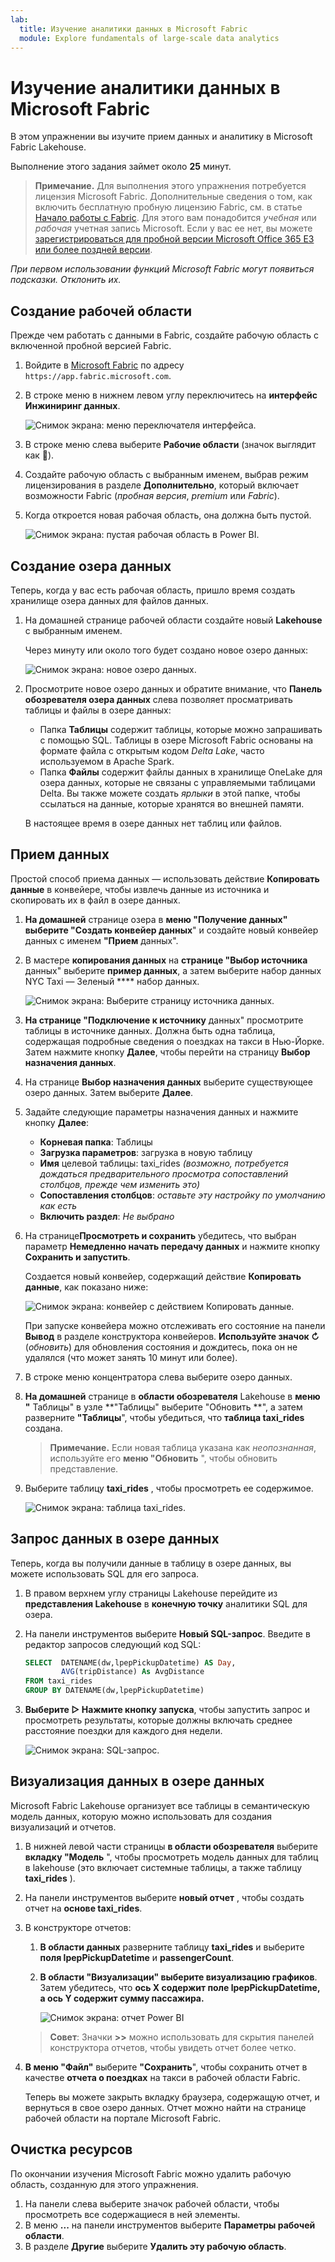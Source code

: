 ```yaml
---
lab:
  title: Изучение аналитики данных в Microsoft Fabric
  module: Explore fundamentals of large-scale data analytics
---
```


# Изучение аналитики данных в Microsoft Fabric

В этом упражнении вы изучите прием данных и аналитику в Microsoft Fabric Lakehouse.

Выполнение этого задания займет около **25** минут.

> **Примечание.** Для выполнения этого упражнения потребуется лицензия Microsoft Fabric. Дополнительные сведения о том, как включить бесплатную пробную лицензию Fabric, см. в статье [Начало работы с Fabric](https://learn.microsoft.com/fabric/get-started/fabric-trial). Для этого вам понадобится *учебная* или *рабочая* учетная запись Microsoft. Если у вас ее нет, вы можете [зарегистрироваться для пробной версии Microsoft Office 365 E3 или более поздней версии](https://www.microsoft.com/microsoft-365/business/compare-more-office-365-for-business-plans).

*При первом использовании функций Microsoft Fabric могут появиться подсказки. Отклонить их.*

## Создание рабочей области

Прежде чем работать с данными в Fabric, создайте рабочую область с включенной пробной версией Fabric.

1. Войдите в [Microsoft Fabric](https://app.fabric.microsoft.com) по адресу `https://app.fabric.microsoft.com`.
1. В строке меню в нижнем левом углу переключитесь на **интерфейс Инжиниринг данных**.

    ![Снимок экрана: меню переключателя интерфейса.](./images/fabric-switcher.png)

1. В строке меню слева выберите **Рабочие области** (значок выглядит как ).
1. Создайте рабочую область с выбранным именем, выбрав режим лицензирования в разделе **Дополнительно**, который включает возможности Fabric (*пробная версия*, *premium* или *Fabric*).
1. Когда откроется новая рабочая область, она должна быть пустой.

    ![Снимок экрана: пустая рабочая область в Power BI.](./images/new-workspace.png)

## Создание озера данных

Теперь, когда у вас есть рабочая область, пришло время создать хранилище озера данных для файлов данных.

1. На домашней странице рабочей области создайте новый **Lakehouse** с выбранным именем.

    Через минуту или около того будет создано новое озеро данных:

    ![Снимок экрана: новое озеро данных.](./images/new-lakehouse.png)

1. Просмотрите новое озеро данных и обратите внимание, что **Панель обозревателя озера данных** слева позволяет просматривать таблицы и файлы в озере данных:
    - Папка **Таблицы** содержит таблицы, которые можно запрашивать с помощью SQL. Таблицы в озере Microsoft Fabric основаны на формате файла с открытым кодом *Delta Lake*, часто используемом в Apache Spark.
    - Папка **Файлы** содержит файлы данных в хранилище OneLake для озера данных, которые не связаны с управляемыми таблицами Delta. Вы также можете создать *ярлыки* в этой папке, чтобы ссылаться на данные, которые хранятся во внешней памяти.

    В настоящее время в озере данных нет таблиц или файлов.

## Прием данных

Простой способ приема данных — использовать действие **Копировать данные** в конвейере, чтобы извлечь данные из источника и скопировать их в файл в озере данных.

1. **На домашней** странице озера в **меню "Получение данных" выберите **"Создать конвейер** данных**" и создайте новый конвейер данных с именем **"Прием** данных".
1. В мастере **копирования данных** на **странице "Выбор источника** данных" выберите **пример данных**, а затем выберите набор данных NYC Taxi — Зеленый **** набор данных.

    ![Снимок экрана: Выберите страницу источника данных.](./images/choose-data-source.png)

1. **На странице "Подключение к источнику** данных" просмотрите таблицы в источнике данных. Должна быть одна таблица, содержащая подробные сведения о поездках на такси в Нью-Йорке. Затем нажмите кнопку **Далее**, чтобы перейти на страницу **Выбор назначения данных**.
1. На странице **Выбор назначения данных** выберите существующее озеро данных. Затем выберите **Далее**.
1. Задайте следующие параметры назначения данных и нажмите кнопку **Далее**:
    - **Корневая папка**: Таблицы
    - **Загрузка параметров**: загрузка в новую таблицу
    - **Имя** целевой таблицы: taxi_rides *(возможно, потребуется дождаться предварительного просмотра сопоставлений столбцов, прежде чем изменить это)*
    - **Сопоставления столбцов**: *оставьте эту настройку по умолчанию как есть*
    - **Включить раздел**: *Не выбрано*
1. На странице**Просмотреть и сохранить** убедитесь, что выбран параметр **Немедленно начать передачу данных** и нажмите кнопку **Сохранить и запустить**.

    Создается новый конвейер, содержащий действие **Копировать данные**, как показано ниже:

    ![Снимок экрана: конвейер с действием Копировать данные.](./images/copy-data-pipeline.png)

    При запуске конвейера можно отслеживать его состояние на панели **Вывод** в разделе конструктора конвейеров. **Используйте значок &#8635;** (*обновить*) для обновления состояния и дождитесь, пока он не удалялся (что может занять 10 минут или более).

1. В строке меню концентратора слева выберите озеро данных.
1. **На домашней** странице в **области обозревателя** Lakehouse в **меню "** Таблицы" в узле **"Таблицы" выберите "Обновить **", а затем разверните ****"Таблицы****", чтобы убедиться, что **таблица taxi_rides** создана.

    > **Примечание.** Если новая таблица указана как *неопознанная*, используйте его **меню "Обновить** ", чтобы обновить представление.

1. Выберите таблицу **taxi_rides** , чтобы просмотреть ее содержимое.

    ![Снимок экрана: таблица taxi_rides.](./images/dimProduct.png)

## Запрос данных в озере данных

Теперь, когда вы получили данные в таблицу в озере данных, вы можете использовать SQL для его запроса.

1. В правом верхнем углу страницы Lakehouse перейдите из **представления Lakehouse** в **конечную точку** аналитики SQL для озера.

1. На панели инструментов выберите **Новый SQL-запрос**. Введите в редактор запросов следующий код SQL:

    ```sql
    SELECT  DATENAME(dw,lpepPickupDatetime) AS Day,
            AVG(tripDistance) As AvgDistance
    FROM taxi_rides
    GROUP BY DATENAME(dw,lpepPickupDatetime)
    ```

1. **Выберите &#9655; Нажмите кнопку запуска**, чтобы запустить запрос и просмотреть результаты, которые должны включать среднее расстояние поездки для каждого дня недели.

    ![Снимок экрана: SQL-запрос.](./images/sql-query.png)

## Визуализация данных в озере данных

Microsoft Fabric Lakehouse организует все таблицы в семантическую модель данных, которую можно использовать для создания визуализаций и отчетов.

1. В нижней левой части страницы **в области обозревателя** выберите **вкладку "Модель** ", чтобы просмотреть модель данных для таблиц в lakehouse (это включает системные таблицы, а также таблицу **taxi_rides** ).
1. На панели инструментов выберите **новый отчет** , чтобы создать отчет на **основе taxi_rides**.
1. В конструкторе отчетов:
    1. **В области данных** разверните таблицу **taxi_rides** и выберите **поля lpepPickupDatetime** и **passengerCount**.
    1. **В области "Визуализации" выберите визуализацию **графиков****. Затем убедитесь, что **ось X содержит **поле lpepPickupDatetime**, а **ось Y** содержит **сумму пассажира.****

        ![Снимок экрана: отчет Power BI](./images/fabric-report.png)

    > **Совет**: Значки **>>** можно использовать для скрытия панелей конструктора отчетов, чтобы увидеть отчет более четко.

1. **В меню "Файл"** выберите **"Сохранить**", чтобы сохранить отчет в качестве **отчета о поездках** на такси в рабочей области Fabric.

    Теперь вы можете закрыть вкладку браузера, содержащую отчет, и вернуться в свое озеро данных. Отчет можно найти на странице рабочей области на портале Microsoft Fabric.

## Очистка ресурсов

По окончании изучения Microsoft Fabric можно удалить рабочую область, созданную для этого упражнения.

1. На панели слева выберите значок рабочей области, чтобы просмотреть все содержащиеся в ней элементы.
2. В меню **...** на панели инструментов выберите **Параметры рабочей области**.
3. В разделе **Другие** выберите **Удалить эту рабочую область**.
